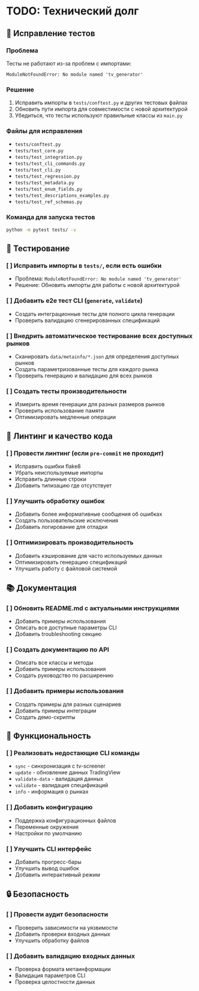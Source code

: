 # TODO: Технический долг

## 🧪 Исправление тестов

### Проблема
Тесты не работают из-за проблем с импортами:
```
ModuleNotFoundError: No module named 'tv_generator'
```

### Решение
1. Исправить импорты в `tests/conftest.py` и других тестовых файлах
2. Обновить пути импорта для совместимости с новой архитектурой
3. Убедиться, что тесты используют правильные классы из `main.py`

### Файлы для исправления
- `tests/conftest.py`
- `tests/test_core.py`
- `tests/test_integration.py`
- `tests/test_cli_commands.py`
- `tests/test_cli.py`
- `tests/test_regression.py`
- `tests/test_metadata.py`
- `tests/test_enum_fields.py`
- `tests/test_descriptions_examples.py`
- `tests/test_ref_schemas.py`

### Команда для запуска тестов
```bash
python -m pytest tests/ -v
```

## 🧪 Тестирование

### [ ] Исправить импорты в `tests/`, если есть ошибки
- Проблема: `ModuleNotFoundError: No module named 'tv_generator'`
- Решение: Обновить импорты для работы с новой архитектурой

### [ ] Добавить e2e тест CLI (`generate`, `validate`)
- Создать интеграционные тесты для полного цикла генерации
- Проверить валидацию сгенерированных спецификаций

### [ ] Внедрить автоматическое тестирование всех доступных рынков
- Сканировать `data/metainfo/*.json` для определения доступных рынков
- Создать параметризованные тесты для каждого рынка
- Проверить генерацию и валидацию для всех рынков

### [ ] Создать тесты производительности
- Измерить время генерации для разных размеров рынков
- Проверить использование памяти
- Оптимизировать медленные операции

## 🔧 Линтинг и качество кода

### [ ] Провести линтинг (если `pre-commit` не проходит)
- Исправить ошибки flake8
- Убрать неиспользуемые импорты
- Исправить длинные строки
- Добавить типизацию где отсутствует

### [ ] Улучшить обработку ошибок
- Добавить более информативные сообщения об ошибках
- Создать пользовательские исключения
- Добавить логирование для отладки

### [ ] Оптимизировать производительность
- Добавить кэширование для часто используемых данных
- Оптимизировать генерацию спецификаций
- Улучшить работу с файловой системой

## 📚 Документация

### [ ] Обновить README.md с актуальными инструкциями
- Добавить примеры использования
- Описать все доступные параметры CLI
- Добавить troubleshooting секцию

### [ ] Создать документацию по API
- Описать все классы и методы
- Добавить примеры использования
- Создать руководство по расширению

### [ ] Добавить примеры использования
- Создать примеры для разных сценариев
- Добавить примеры интеграции
- Создать демо-скрипты

## 🚀 Функциональность

### [ ] Реализовать недостающие CLI команды
- `sync` - синхронизация с tv-screener
- `update` - обновление данных TradingView
- `validate-data` - валидация данных
- `validate` - валидация спецификаций
- `info` - информация о рынках

### [ ] Добавить конфигурацию
- Поддержка конфигурационных файлов
- Переменные окружения
- Настройки по умолчанию

### [ ] Улучшить CLI интерфейс
- Добавить прогресс-бары
- Улучшить вывод ошибок
- Добавить интерактивный режим

## 🔒 Безопасность

### [ ] Провести аудит безопасности
- Проверить зависимости на уязвимости
- Добавить проверки входных данных
- Улучшить обработку файлов

### [ ] Добавить валидацию входных данных
- Проверка формата метаинформации
- Валидация параметров CLI
- Проверка целостности данных 